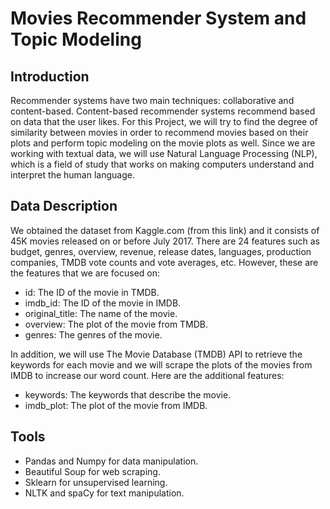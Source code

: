 # Movies Recommender System and Topic Modeling

## Introduction
Recommender systems have two main techniques: collaborative and content-based. Content-based recommender systems recommend based on data that the user likes. For this Project, we will try to find the degree of similarity between movies in order to recommend movies based on their plots and perform topic modeling on the movie plots as well. Since we are working with textual data, we will use Natural Language Processing (NLP), which is a field of study that works on making computers understand and interpret the human language. 

## Data Description 
We obtained the dataset from Kaggle.com (from this link) and it consists of 45K movies released on or before July 2017. There are 24 features such as budget, genres, overview, revenue, release dates, languages, production companies, TMDB vote counts and vote averages, etc. However, these are the features that we are focused on:
- id: The ID of the movie in TMDB.
- imdb_id: The ID of the movie in IMDB.
-	original_title: The name of the movie.
-	overview: The plot of the movie from TMDB.
-	genres: The genres of the movie.

In addition, we will use The Movie Database (TMDB) API to retrieve the keywords for each movie and we will scrape the plots of the movies from IMDB to increase our word count. Here are the additional features:
-	keywords: The keywords that describe the movie.
-	imdb_plot: The plot of the movie from IMDB.

## Tools
-	Pandas and Numpy for data manipulation.
-	Beautiful Soup for web scraping.
-	Sklearn for unsupervised learning.
-	NLTK and spaCy for text manipulation.
